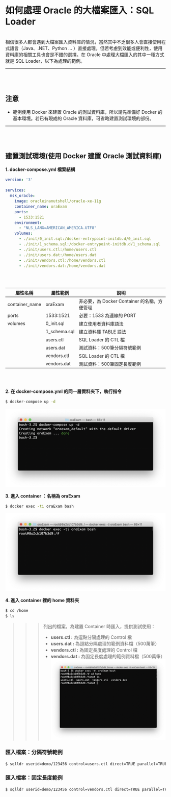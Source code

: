 # 如何處理 Oracle 的大檔案匯入：SQL Loader
<br />
相信很多人都會遇到大檔案匯入資料庫的情況，當然其中不乏很多人會直接使用程式語言（Java、.NET、Python ... ）直接處理。但若考慮到效能或便利性，使用資料庫的相關工具也會是不錯的選擇。在 Oracle 中處理大檔匯入的其中一種方式就是 SQL Loader，以下為處理的範例。

---
<br />
<br />

## 注意

* 範例使用 Docker 來建置 Oracle 的測試資料庫，所以請先準備好 Docker 的基本環境。若已有現成的 Oracle 資料庫，可省略建置測試環境的部份。

---
<br />
<br />

## 建置測試環境(使用 Docker 建置 Oracle 測試資料庫)

**1. docker-compose.yml 檔案結構**
```yml
version: '3'

services: 
  msk_oracle:
    image: oracleinanutshell/oracle-xe-11g
    container_name: oraExam
    ports:
      - 1533:1521
    environment:
      - "NLS_LANG=AMERICAN_AMERICA.UTF8"
    volumes:
      - ./init/0_init.sql:/docker-entrypoint-initdb.d/0_init.sql
      - ./init/1_schema.sql:/docker-entrypoint-initdb.d/1_schema.sql
      - ./init/users.ctl:/home/users.ctl
      - ./init/users.dat:/home/users.dat
      - ./init/vendors.ctl:/home/vendors.ctl
      - ./init/vendors.dat:/home/vendors.dat
    
```
<br />

| 屬性名稱        |屬性範例        | 說明  |
| -------------  | ------------- | ----- |
| container_name | oraExam      | 非必要，為 Docker Container 的名稱，方便管理 |
| ports          | 1533:1521    | 必要：1533 為連線的 PORT |
| volumes      | 0_init.sql | 建立使用者資料庫語法 |
|              | 1_schema.sql | 建立資料庫 TABLE 語法 |
|              | users.ctl  | SQL Loader 的 CTL 檔 |
|              | users.dat  | 測試資料：500筆分隔符號範例 |
|              | vendors.ctl  | SQL Loader 的 CTL 檔 |
|              | vendors.dat  | 測試資料：500筆固定長度範例 |




<br />
<br />


**2. 在 docker-compose.yml 的同一層資料夾下，執行指令**
```sh
$ docker-compose up -d
```
![指令](img/001.png)  


**3. 進入 container ：名稱為 oraExam**
```sh
$ docker exec -ti oraExam bash
```
![](img/002.png)  

**4. 進入 container 裡的 home 資料夾**
```sh
$ cd /home
$ ls
```
>>>列出的檔案，為建置 Container 時匯入，提供測試使用：<br />
>>>* **users.ctl :** 為逗點分隔處理的 Control 檔
>>>* **users.dat :** 為逗點分隔處理的範例資料檔（500萬筆）
>>>* **vendors.ctl :** 為固定長度處理的 Control 檔
>>>* **vendors.dat :** 為固定長度處理的範例資料檔（500萬筆）
![](img/003.png)  

### 匯入檔案：分隔符號範例
```sh
$ sqlldr userid=demo/123456 control=users.ctl direct=TRUE parallel=TRUE
```

### 匯入檔案：固定長度範例
```sh
$ sqlldr userid=demo/123456 control=vendors.ctl direct=TRUE parallel=TRUE
```
